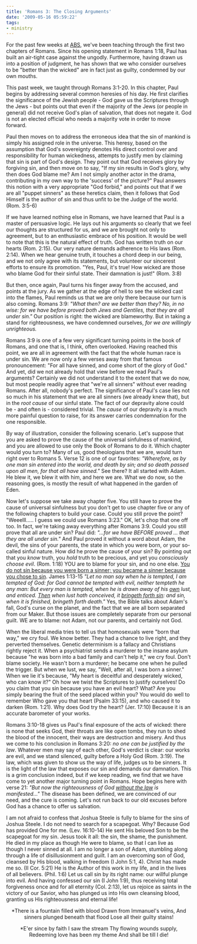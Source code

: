 ```yaml
---
title: 'Romans 3: The Closing Arguments'
date: '2009-05-16 05:59:22'
tags:
- ministry
---
```


For the past few weeks at <a href="http://www.euroteamoutreach.org/index.php?p=abs" target="_blank">ABS</a>, we've been teaching through the first two chapters of Romans. Since his opening statement in Romans 1:18, Paul has built an air-tight case against the ungodly. Furthermore, having drawn us into a position of judgment, he has shown that we who consider ourselves to be "better than the wicked" are in fact just as guilty, condemned by our own mouths.

This past week, we taught through Romans 3:1-20. In this chapter, Paul begins by addressing several common heresies of his day. He first clarifies the significance of the Jewish people - God gave us the Scriptures through the Jews - but points out that even if the majority of the Jews (or people in general) did not receive God's plan of salvation, that does not negate it. God is not an elected official who needs a majority vote in order to move forward.

<!--more-->Paul then moves on to address the erroneous idea that the sin of mankind is simply his assigned role in the universe. This heresy, based on the assumption that God's sovereignty denotes His direct control over and responsibility for human wickedness, attempts to justify men by claiming that sin is part of God's design. They point out that God receives glory by forgiving sin, and then move on to say, "If my sin results in God's glory, why then does God blame me? Am I not simply another actor in the drama, contributing in my own way to the 'success' of the picture?" Paul answers this notion with a very appropriate "God forbid," and points out that if we are all "puppet sinners" as these heretics claim, then it follows that God Himself is the author of sin and thus unfit to be the Judge of the world. (Rom. 3:5-6)

If we have learned nothing else in Romans, we have learned that Paul is a master of persuasive logic. He lays out his arguments so clearly that we feel our thoughts are structured for us, and we are brought not only to agreement, but to an enthusiastic embrace of his position. It would be well to note that this is the natural effect of truth. God has written truth on our hearts (Rom. 2:15). Our very nature demands adherence to His laws (Rom. 2:14). When we hear genuine truth, it touches a chord deep in our being, and we not only agree with its statements, but volunteer our sincerest efforts to ensure its promotion. "Yes, Paul, it's true! How wicked are those who blame God for their sinful state. Their damnation is just!" (Rom. 3:8)

But then, once again, Paul turns his finger away from the accused, and points at the jury. As we gather at the edge of hell to see the wicked cast into the flames, Paul reminds us that we are only there because our turn is also coming. Romans 3:9: *"What then? are we better than they? No, in no wise: for we have before proved both Jews and Gentiles, that they are all under sin."* Our position is right: the wicked are blameworthy. But in taking a stand for righteousness, we have condemned ourselves, *for we are willingly unrighteous.*

Romans 3:9 is one of a few very significant turning points in the book of Romans, and one that is, I think, often overlooked. Having reached this point, we are all in agreement with the fact that the whole human race is under sin. We are now only a few verses away from that famous pronouncement: "For all have sinned, and come short of the glory of God." And yet, did we not already hold that view before we read Paul's arguments? Certainly we did not understand it to the extent that we do now, but most people readily agree that "we're all sinners" without ever reading Romans. After all, nobody's perfect. The significance of Paul's case lies not so much in his statement that we are all sinners (we already knew that), but in the *root cause* of our sinful state. The fact of our depravity alone could be - and often is - considered trivial. The *cause* of our depravity is a much more painful question to raise, for its answer carries condemnation for the one responsible.

By way of illustration, consider the following scenario. Let's suppose that you are asked to prove the cause of the universal sinfulness of mankind, and you are allowed to use only the Book of Romans to do it. Which chapter would you turn to? Many of us, good theologians that we are, would turn right over to Romans 5. Verse 12 is one of our favorites: *"Wherefore, as by one man sin entered into the world, and death by sin; and so death passed upon all men, for that all have sinned."* See there? It all started with Adam. He blew it, we blew it with him, and here we are. What we do now, so the reasoning goes, is mostly the result of what happened in the garden of Eden.

Now let's suppose we take away chapter five. You still have to prove the cause of universal sinfulness but you don't get to use chapter five or any of the following chapters to build your case. Could you still prove the point? "Weeelll..... I guess we could use Romans 3:23." OK, let's chop that one off too. In fact, we're taking away everything after Romans 3:9. Could you still prove that all are under sin? Paul did: *"...for we have BEFORE proved ... that they are all under sin."* And Paul proved it without a word about Adam, the devil, the sins of your parents, the state in which you were born, or your so-called sinful nature. How did he prove the cause of your sin? By pointing out that you *know* truth, you *hold* truth to be precious, and yet you *consciously choose evil*. (Rom. 1:18) YOU are to blame for your sin, and no one else. <span style="text-decoration: underline;">You do not sin because you were born a sinner; you became a sinner because you chose to sin</span>. James 1:13-15 *"Let no man say when he is tempted, I am tempted of God: for God cannot be tempted with evil, neither tempteth he any man: But every man is tempted, when he is drawn away of his <span style="text-decoration: underline;">own</span> lust, and enticed. <span style="text-decoration: underline;">Then</span> when lust hath conceived, it <span style="text-decoration: underline;">bringeth forth sin</span>: and sin, when it is finished, bringeth forth death."* Yes, the Bible talks about Adam's fall, God's curse on the planet, and the fact that we are all born separated from our Maker. But those issues are completely separate from our personal guilt. WE are to blame: not Adam, not our parents, and certainly not God.

When the liberal media tries to tell us that homosexuals were "born that way," we cry foul. We know better. They had a chance to live right, and they perverted themselves. Genetic determinism is a fallacy and Christians rightly reject it. When a psychiatrist sends a murderer to the insane asylum because "he was born into a bad family and can't help it," we cry foul. Don't blame society. He wasn't born a murderer; he became one when he pulled the trigger. But when we lust, we say, "Well, after all, I was born a sinner." When we lie it's because, "My heart is deceitful and desperately wicked, who can know it?" Oh how we twist the Scriptures to justify ourselves! Do you claim that you sin because you have an evil heart? What? Are you simply bearing the fruit of the seed placed within you? You would do well to remember Who gave you that heart (Psalm 33:15), and who caused it to darken (Rom. 1:21). Why does God try the heart? (Jer. 17:10) Because it is an accurate barometer of your works.

Romans 3:10-18 gives us Paul's final exposure of the acts of wicked: there is none that seeks God, their throats are like open tombs, they run to shed the blood of the innocent, their ways are destruction and misery. And thus we come to his conclusion in Romans 3:20: *no one can be justified by the law*. Whatever men may say of each other, God's verdict is clear: our works are evil, and we stand silenced, guilty before a Holy God (Rom. 3:19). The law, which was given to show us the way of life, judges us to be sinners. It is the light of the law that exposes our sin and demands our damnation. This is a grim conclusion indeed, but if we keep reading, we find that we have come to yet another major turning point in Romans. Hope begins here with verse 21: *"But now the righteousness of God <span style="text-decoration: underline;">without the law</span> is manifested..."* The disease has been defined, we are convinced of our need, and the cure is coming. Let's not run back to our old excuses before God has a chance to offer us salvation.

I am not afraid to confess that Joshua Steele is fully to blame for the sins of Joshua Steele. I do not need to search for a scapegoat. Why? Because God has provided One for me. (Lev. 16:10-14) He sent His beloved Son to be the scapegoat for my sin. Jesus took it all: the sin, the shame, the punishment. He died in my place as though He were to blame, so that I can live as though I never sinned at all. I am no longer a son of Adam, stumbling along through a life of disillusionment and guilt. I am an overcoming son of God, cleansed by His blood, walking in freedom (I John 5:1, 4). Christ has made me so. (II Cor. 5:21) He is the Author of this work in my life, and in the lives of all believers. (Phil. 1:6) Let us call sin by its right name: our willful plunge into evil. And having confessed our sin (I John 1:9), thus receiving total forgiveness once and for all eternity (Col. 2:13), let us rejoice as saints in the victory of our Savior, who has plunged us into His own cleansing blood, granting us His righteousness and eternal life!
<p style="text-align: center;">*There is a fountain filled with blood
Drawn from Immanuel's veins,
And sinners plunged beneath that flood
Lose all their guilty stains!</em>

<p style="text-align: center;">*E'er since by faith I saw the stream
Thy flowing wounds supply,
Redeeming love has been my theme
And shall be till I die!</em>
